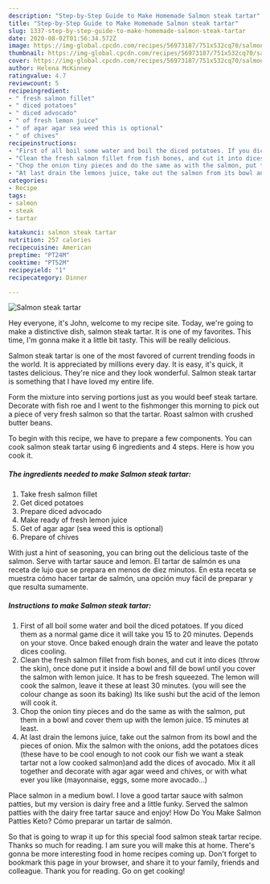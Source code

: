 ```yaml
---
description: "Step-by-Step Guide to Make Homemade Salmon steak tartar"
title: "Step-by-Step Guide to Make Homemade Salmon steak tartar"
slug: 1337-step-by-step-guide-to-make-homemade-salmon-steak-tartar
date: 2020-08-02T01:56:34.572Z
image: https://img-global.cpcdn.com/recipes/56973187/751x532cq70/salmon-steak-tartar-recipe-main-photo.jpg
thumbnail: https://img-global.cpcdn.com/recipes/56973187/751x532cq70/salmon-steak-tartar-recipe-main-photo.jpg
cover: https://img-global.cpcdn.com/recipes/56973187/751x532cq70/salmon-steak-tartar-recipe-main-photo.jpg
author: Helena McKinney
ratingvalue: 4.7
reviewcount: 5
recipeingredient:
- " fresh salmon fillet"
- " diced potatoes"
- " diced advocado"
- " of fresh lemon juice"
- " of agar agar sea weed this is optional"
- " of chives"
recipeinstructions:
- "First of all boil some water and boil the diced potatoes. If you diced them as a normal game dice it will take you 15 to 20 minutes. Depends on your stove. Once baked enough drain the water and leave the potato dices cooling."
- "Clean the fresh salmon fillet from fish bones, and cut it into dices (throw the skin), once done put it inside a bowl and fill de bowl until you cover the salmon with lemon juice. It has to be fresh squeezed. The lemon will cook the salmon, leave it these at least 30 minutes. (you will see the colour change as soon its baking) Its like sushi but the acid of the lemon will cook it."
- "Chop the onion tiny pieces and do the same as with the salmon, put them in a bowl and cover them up with the lemon juice. 15 minutes at least."
- "At last drain the lemons juice, take out the salmon from its bowl and the pieces of onion. Mix the salmon with the onions, add the potatoes dices (these have to be cool enough to not cook our fish we want a steak tartar not a low cooked salmon)and add the dices of avocado. Mix it all together and decorate with agar agar weed and chives, or with what ever you like (mayonnaise, eggs, some more avocado...)"
categories:
- Recipe
tags:
- salmon
- steak
- tartar

katakunci: salmon steak tartar 
nutrition: 257 calories
recipecuisine: American
preptime: "PT24M"
cooktime: "PT52M"
recipeyield: "1"
recipecategory: Dinner

---
```



![Salmon steak tartar](https://img-global.cpcdn.com/recipes/56973187/751x532cq70/salmon-steak-tartar-recipe-main-photo.jpg)

Hey everyone, it's John, welcome to my recipe site. Today, we're going to make a distinctive dish, salmon steak tartar. It is one of my favorites. This time, I'm gonna make it a little bit tasty. This will be really delicious.

Salmon steak tartar is one of the most favored of current trending foods in the world. It is appreciated by millions every day. It is easy, it's quick, it tastes delicious. They're nice and they look wonderful. Salmon steak tartar is something that I have loved my entire life.

Form the mixture into serving portions just as you would beef steak tartare. Decorate with fish roe and I went to the fishmonger this morning to pick out a piece of very fresh salmon so that the tartar. Roast salmon with crushed butter beans.


To begin with this recipe, we have to prepare a few components. You can cook salmon steak tartar using 6 ingredients and 4 steps. Here is how you cook it.

<!--inarticleads1-->

##### The ingredients needed to make Salmon steak tartar:

1. Take  fresh salmon fillet
1. Get  diced potatoes
1. Prepare  diced advocado
1. Make ready  of fresh lemon juice
1. Get  of agar agar (sea weed this is optional)
1. Prepare  of chives


With just a hint of seasoning, you can bring out the delicious taste of the salmon. Serve with tartar sauce and lemon. El tartar de salmón es una receta de lujo que se prepara en menos de diez minutos. En esta receta se muestra cómo hacer tartar de salmón, una opción muy fácil de preparar y que resulta sumamente. 

<!--inarticleads2-->

##### Instructions to make Salmon steak tartar:

1. First of all boil some water and boil the diced potatoes. If you diced them as a normal game dice it will take you 15 to 20 minutes. Depends on your stove. Once baked enough drain the water and leave the potato dices cooling.
1. Clean the fresh salmon fillet from fish bones, and cut it into dices (throw the skin), once done put it inside a bowl and fill de bowl until you cover the salmon with lemon juice. It has to be fresh squeezed. The lemon will cook the salmon, leave it these at least 30 minutes. (you will see the colour change as soon its baking) Its like sushi but the acid of the lemon will cook it.
1. Chop the onion tiny pieces and do the same as with the salmon, put them in a bowl and cover them up with the lemon juice. 15 minutes at least.
1. At last drain the lemons juice, take out the salmon from its bowl and the pieces of onion. Mix the salmon with the onions, add the potatoes dices (these have to be cool enough to not cook our fish we want a steak tartar not a low cooked salmon)and add the dices of avocado. Mix it all together and decorate with agar agar weed and chives, or with what ever you like (mayonnaise, eggs, some more avocado...)


Place salmon in a medium bowl. I love a good tartar sauce with salmon patties, but my version is dairy free and a little funky. Served the salmon patties with the dairy free tartar sauce and enjoy! How Do You Make Salmon Patties Keto? Cómo preparar un tartar de salmón. 

So that is going to wrap it up for this special food salmon steak tartar recipe. Thanks so much for reading. I am sure you will make this at home. There's gonna be more interesting food in home recipes coming up. Don't forget to bookmark this page in your browser, and share it to your family, friends and colleague. Thank you for reading. Go on get cooking!

